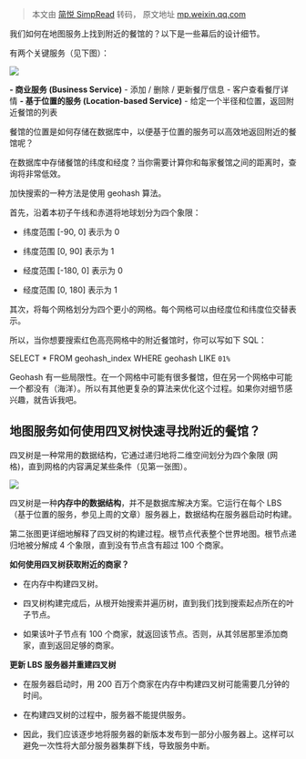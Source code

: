> 本文由 [简悦 SimpRead](http://ksria.com/simpread/) 转码， 原文地址 [mp.weixin.qq.com](https://mp.weixin.qq.com/s/ydl0NgZQajuYulc28-ceCg)

我们如何在地图服务上找到附近的餐馆的？以下是一些幕后的设计细节。

有两个关键服务（见下图）：

![](https://mmbiz.qpic.cn/mmbiz_jpg/CwwQHM9Zcv7hlJp23NOK9lCPJjq3NkUGZRU4EibgMRXdo5BicdqD4pcMOQ6OORFdx1lP17GXjlkrf9FDdJ296yXA/640?wx_fmt=jpeg)

  

**- 商业服务 (Business Service)** - 添加 / 删除 / 更新餐厅信息 - 客户查看餐厅详情 **- 基于位置的服务 (Location-based Service)** - 给定一个半径和位置，返回附近餐馆的列表

餐馆的位置是如何存储在数据库中，以便基于位置的服务可以高效地返回附近的餐馆呢？

在数据库中存储餐馆的纬度和经度？当你需要计算你和每家餐馆之间的距离时，查询将非常低效。

加快搜索的一种方法是使用 geohash 算法。

首先，沿着本初子午线和赤道将地球划分为四个象限：

- 纬度范围 [-90, 0] 表示为 0

- 纬度范围 [0, 90] 表示为 1

- 经度范围 [-180, 0] 表示为 0

- 经度范围 [0, 180] 表示为 1

其次，将每个网格划分为四个更小的网格。每个网格可以由经度位和纬度位交替表示。

所以，当你想要搜索红色高亮网格中的附近餐馆时，你可以写如下 SQL：

SELECT * FROM geohash_index WHERE geohash LIKE `01%`

Geohash 有一些局限性。在一个网格中可能有很多餐馆，但在另一个网格中可能一个都没有（海洋）。所以有其他更复杂的算法来优化这个过程。如果你对细节感兴趣，就告诉我吧。

地图服务如何使用四叉树快速寻找附近的餐馆？
---------------------

四叉树是一种常用的数据结构，它通过递归地将二维空间划分为四个象限 (网格)，直到网格的内容满足某些条件（见第一张图）。

![](https://mmbiz.qpic.cn/mmbiz_jpg/CwwQHM9Zcv7hlJp23NOK9lCPJjq3NkUGK2Qb1B62H48awcKR88RTrj5m2CMFS9gICOtF9rjib8V6t6IL6bMIic4Q/640?wx_fmt=jpeg)

  

四叉树是一种**内存中的数据结构**，并不是数据库解决方案。它运行在每个 LBS（基于位置的服务，参见上周的文章）服务器上，数据结构在服务器启动时构建。

第二张图更详细地解释了四叉树的构建过程。根节点代表整个世界地图。根节点递归地被分解成 4 个象限，直到没有节点含有超过 100 个商家。

**如何使用四叉树获取附近的商家？**  
- 在内存中构建四叉树。

- 四叉树构建完成后，从根开始搜索并遍历树，直到我们找到搜索起点所在的叶子节点。

- 如果该叶子节点有 100 个商家，就返回该节点。否则，从其邻居那里添加商家，直到返回足够的商家。

**更新 LBS 服务器并重建四叉树**  
- 在服务器启动时，用 200 百万个商家在内存中构建四叉树可能需要几分钟的时间。

- 在构建四叉树的过程中，服务器不能提供服务。

- 因此，我们应该逐步地将服务器的新版本发布到一部分小服务器上。这样可以避免一次性将大部分服务器集群下线，导致服务中断。